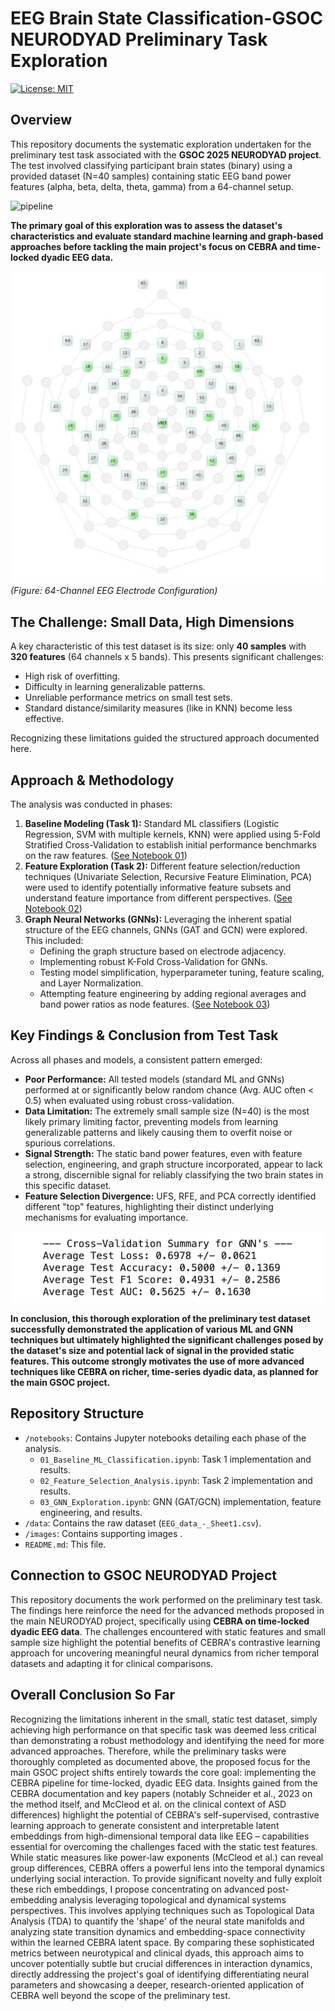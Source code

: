 # EEG Brain State Classification-GSOC NEURODYAD Preliminary Task Exploration

[![License: MIT](https://img.shields.io/badge/License-MIT-yellow.svg)](https://opensource.org/licenses/MIT)

## Overview

This repository documents the systematic exploration undertaken for the preliminary test task associated with the **GSOC 2025 NEURODYAD project**. The test involved classifying participant brain states (binary) using a provided dataset (N=40 samples) containing static EEG band power features (alpha, beta, delta, theta, gamma) from a 64-channel setup.

![pipeline](https://github.com/user-attachments/assets/4482d080-3db8-4681-a09d-8ec4f0644cb6)

**The primary goal of this exploration was to assess the dataset's characteristics and evaluate standard machine learning and graph-based approaches before tackling the main project's focus on CEBRA and time-locked dyadic EEG data.**

![Channel Distribution](images/channel_distribution.png)
*(Figure: 64-Channel EEG Electrode Configuration)*

## The Challenge: Small Data, High Dimensions

A key characteristic of this test dataset is its size: only **40 samples** with **320 features** (64 channels x 5 bands). This presents significant challenges:

*   High risk of overfitting.
*   Difficulty in learning generalizable patterns.
*   Unreliable performance metrics on small test sets.
*   Standard distance/similarity measures (like in KNN) become less effective.

Recognizing these limitations guided the structured approach documented here.

## Approach & Methodology

The analysis was conducted in phases:

1.  **Baseline Modeling (Task 1):** Standard ML classifiers (Logistic Regression, SVM with multiple kernels, KNN) were applied using 5-Fold Stratified Cross-Validation to establish initial performance benchmarks on the raw features. ([See Notebook 01](notebooks/01_Baseline_ML_Classification.ipynb))
2.  **Feature Exploration (Task 2):** Different feature selection/reduction techniques (Univariate Selection, Recursive Feature Elimination, PCA) were used to identify potentially informative feature subsets and understand feature importance from different perspectives. ([See Notebook 02](notebooks/02_Feature_Selection_Analysis.ipynb))
3.  **Graph Neural Networks (GNNs):** Leveraging the inherent spatial structure of the EEG channels, GNNs (GAT and GCN) were explored. This included:
    *   Defining the graph structure based on electrode adjacency.
    *   Implementing robust K-Fold Cross-Validation for GNNs.
    *   Testing model simplification, hyperparameter tuning, feature scaling, and Layer Normalization.
    *   Attempting feature engineering by adding regional averages and band power ratios as node features. ([See Notebook 03](notebooks/03_GNN_Exploration.ipynb))

## Key Findings & Conclusion from Test Task

Across all phases and models, a consistent pattern emerged:

*   **Poor Performance:** All tested models (standard ML and GNNs) performed at or significantly below random chance (Avg. AUC often < 0.5) when evaluated using robust cross-validation.
*   **Data Limitation:** The extremely small sample size (N=40) is the most likely primary limiting factor, preventing models from learning generalizable patterns and likely causing them to overfit noise or spurious correlations.
*   **Signal Strength:** The static band power features, even with feature selection, engineering, and graph structure incorporated, appear to lack a strong, discernible signal for reliably classifying the two brain states in this specific dataset.
*   **Feature Selection Divergence:** UFS, RFE, and PCA correctly identified different "top" features, highlighting their distinct underlying mechanisms for evaluating importance.

![Optional Results Plot](images/gnn_results_plot.png)

**In conclusion, this thorough exploration of the preliminary test dataset successfully demonstrated the application of various ML and GNN techniques but ultimately highlighted the significant challenges posed by the dataset's size and potential lack of signal in the provided static features. This outcome strongly motivates the use of more advanced techniques like CEBRA on richer, time-series dyadic data, as planned for the main GSOC project.**

## Repository Structure

*   `/notebooks`: Contains Jupyter notebooks detailing each phase of the analysis.
    *   `01_Baseline_ML_Classification.ipynb`: Task 1 implementation and results.
    *   `02_Feature_Selection_Analysis.ipynb`: Task 2 implementation and results.
    *   `03_GNN_Exploration.ipynb`: GNN (GAT/GCN) implementation, feature engineering, and results.
*   `/data`: Contains the raw dataset (`EEG_data_-_Sheet1.csv`).
*   `/images`: Contains supporting images .
*   `README.md`: This file.

## Connection to GSOC NEURODYAD Project

This repository documents the work performed on the preliminary test task. The findings here reinforce the need for the advanced methods proposed in the main NEURODYAD project, specifically using **CEBRA on time-locked dyadic EEG data**. The challenges encountered with static features and small sample size highlight the potential benefits of CEBRA's contrastive learning approach for uncovering meaningful neural dynamics from richer temporal datasets and adapting it for clinical comparisons.

## Overall Conclusion So Far

Recognizing the limitations inherent in the small, static test dataset, simply achieving high performance on that specific task was deemed less critical than demonstrating a robust methodology and identifying the need for more advanced approaches. Therefore, while the preliminary tasks were thoroughly completed as documented above, the proposed focus for the main GSOC project shifts entirely towards the core goal: implementing the CEBRA pipeline for time-locked, dyadic EEG data. Insights gained from the CEBRA documentation and key papers (notably Schneider et al., 2023 on the method itself, and McCleod et al. on the clinical context of ASD differences) highlight the potential of CEBRA's self-supervised, contrastive learning approach to generate consistent and interpretable latent embeddings from high-dimensional temporal data like EEG – capabilities essential for overcoming the challenges faced with the static test features. While static measures like power-law exponents (McCleod et al.) can reveal group differences, CEBRA offers a powerful lens into the temporal dynamics underlying social interaction. To provide significant novelty and fully exploit these rich embeddings, I propose concentrating on advanced post-embedding analysis leveraging topological and dynamical systems perspectives. This involves applying techniques such as Topological Data Analysis (TDA) to quantify the 'shape' of the neural state manifolds and analyzing state transition dynamics and embedding-space connectivity within the learned CEBRA latent space. By comparing these sophisticated metrics between neurotypical and clinical dyads, this approach aims to uncover potentially subtle but crucial differences in interaction dynamics, directly addressing the project's goal of identifying differentiating neural parameters and showcasing a deeper, research-oriented application of CEBRA well beyond the scope of the preliminary test.
